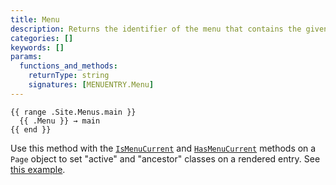 ```yaml
---
title: Menu
description: Returns the identifier of the menu that contains the given menu entry.
categories: []
keywords: []
params:
  functions_and_methods:
    returnType: string
    signatures: [MENUENTRY.Menu]
---
```


```go-html-template
{{ range .Site.Menus.main }}
  {{ .Menu }} → main
{{ end }}
```

Use this method with the [`IsMenuCurrent`][] and [`HasMenuCurrent`][] methods on a `Page` object to set "active" and "ancestor" classes on a rendered entry. See [this example][].

[`HasMenuCurrent`]: /docs/reference/methods/page/hasmenucurrent/
[`IsMenuCurrent`]: /docs/reference/methods/page/ismenucurrent/
[this example]: /templates/menu/#example
